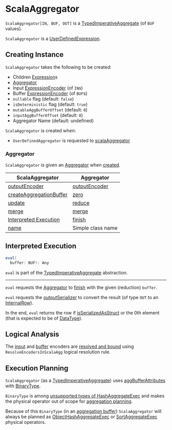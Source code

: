 # ScalaAggregator

`ScalaAggregator[IN, BUF, OUT]` is a [TypedImperativeAggregate](TypedImperativeAggregate.md) (of `BUF` values).

`ScalaAggregator` is a [UserDefinedExpression](UserDefinedExpression.md).

## Creating Instance

`ScalaAggregator` takes the following to be created:

* <span id="children"> Children [Expression](Expression.md)s
* [Aggregator](#agg)
* <span id="inputEncoder"> Input [ExpressionEncoder](../ExpressionEncoder.md) (of `IN`s)
* <span id="bufferEncoder"> Buffer [ExpressionEncoder](../ExpressionEncoder.md) (of `BUF`s)
* <span id="nullable"> `nullable` flag (default: `false`)
* <span id="isDeterministic"> `isDeterministic` flag (default: `true`)
* <span id="mutableAggBufferOffset"> `mutableAggBufferOffset` (default: `0`)
* <span id="inputAggBufferOffset"> `inputAggBufferOffset` (default: `0`)
* <span id="aggregatorName"> Aggregator Name (default: undefined)

`ScalaAggregator` is created when:

* `UserDefinedAggregator` is requested to [scalaAggregator](UserDefinedAggregator.md#scalaAggregator)

### <span id="agg"> Aggregator

`ScalaAggregator` is given an [Aggregator](Aggregator.md) when [created](#creating-instance).

ScalaAggregator | Aggregator
----------------|-----------
 [outputEncoder](#outputEncoder) | [outputEncoder](Aggregator.md#outputEncoder)
 [createAggregationBuffer](#createAggregationBuffer) | [zero](Aggregator.md#zero)
 [update](#update) | [reduce](Aggregator.md#reduce)
 [merge](#merge) | [merge](Aggregator.md#merge)
 [Interpreted Execution](#eval) | [finish](Aggregator.md#finish)
 [name](#name) | Simple class name

## <span id="eval"> Interpreted Execution

```scala
eval(
  buffer: BUF): Any
```

`eval` is part of the [TypedImperativeAggregate](TypedImperativeAggregate.md#eval) abstraction.

---

`eval` requests the [Aggregator](#agg) to [finish](Aggregator.md#finish) with the given (reduction) `buffer`.

`eval` requests the [outputSerializer](#outputSerializer) to convert the result (of type `OUT` to an [InternalRow](../InternalRow.md)).

In the end, `eval` returns the row if [isSerializedAsStruct](../ExpressionEncoder.md#isSerializedAsStruct) or the 0th element (that is expected to be of [DataType](#dataType)).

## Logical Analysis

The [input](#inputEncoder) and [buffer](#bufferEncoder) encoders are [resolved and bound](../ExpressionEncoder.md#resolveAndBind) using `ResolveEncodersInScalaAgg` logical resolution rule.

## Execution Planning

`ScalaAggregator` (as a [TypedImperativeAggregate](TypedImperativeAggregate.md)) uses [aggBufferAttributes](TypedImperativeAggregate.md#aggBufferAttributes) with [BinaryType](../types/DataType.md#BinaryType).

`BinaryType` is among [unsupported types of HashAggregateExec](../logical-operators/Aggregate.md#supportsHashAggregate) and makes the physical operator out of scope for [aggregation planning](../AggUtils.md#createAggregate).

Because of this `BinaryType` (in an [aggregation buffer](TypedImperativeAggregate.md#aggBufferAttributes)) `ScalaAggregator` will always be planned as [ObjectHashAggregateExec](../physical-operators/ObjectHashAggregateExec.md) or [SortAggregateExec](../physical-operators/SortAggregateExec.md) physical operators.
